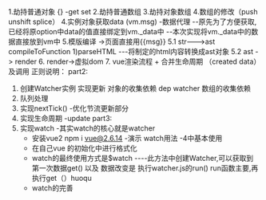 1.劫持普通对象 {} -get set
2.劫持普通数组
3.劫持对象数组
4.数组的修改（push unshift splice）
4.实例对象获取data (vm.msg) -数据代理
  --原先为了方便获取,已经将原option中data的值直接绑定到vm._data中
  --本次实现将vm._data中的数据直接放到vm中
5.模版编译 ->页面直接用{{msg}}
  5.1 str--->ast compileToFunction
    1)parseHTML ---将制定的html内容转换成ast对象
  5.2 ast -> render
6. render->虚拟dom
7. vue渲染流程 + 合并生命周期 （created data）及调用
正则说明：
part2:
1. 创建Watcher实例 实现更新 对象的收集依赖 dep watcher  数组的收集依赖
2. 队列处理
3. 实现nextTick() -优化节流更新部分
4. 实现生命周期 -update
part3:
1. 实现watch -其实watch的核心就是watcher
    - 安装vue2   npm i vue@2.6.14 -演示 watch用法 -4中基本使用
    - 在自己vue 的初始化中进行格式化 
    - watch的最终使用方式是$watch
      ----此方法中创建Watcher,可以获取到第一次数据get() 以及 数据改变是 执行watcher.js的run()
      run函数主要,再执行get（）huoqu 
    - watch的完善